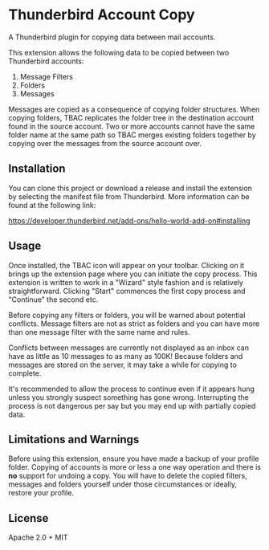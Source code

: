 # Thunderbird Account Copy

A Thunderbird plugin for copying data between mail accounts.

This extension allows the following data to be copied between two Thunderbird
accounts:

1. Message Filters
2. Folders
3. Messages

Messages are copied as a consequence of copying folder structures. When copying
folders, TBAC replicates the folder tree in the destination account found in 
the source account. Two or more accounts cannot have the same folder name at 
the same path so TBAC merges existing folders together by copying over the 
messages from the source account over.

## Installation

You can clone this project or download a release and install the extension by
selecting the manifest file from Thunderbird. More information can be found
at the following link:

https://developer.thunderbird.net/add-ons/hello-world-add-on#installing

## Usage

Once installed, the TBAC icon will appear on your toolbar. Clicking on it
brings up the extension page where you can initiate the copy process. This 
extension is written to work in a "Wizard" style fashion and is relatively 
straightforward. Clicking "Start" commences the first copy process and "Continue"
the second etc.

Before copying any filters or folders, you will be warned about potential 
conflicts. Message filters are not as strict as folders and you can have more
than one message filter with the same name and rules.

Conflicts between messages are currently not displayed as an inbox can have
as little as 10 messages to as many as 100K! Because folders and messages
are stored on the server, it may take a while for copying to complete.

It's recommended to allow the process to continue even if it appears hung
unless you strongly suspect something has gone wrong. Interrupting the
process is not dangerous per say but you may end up with partially copied
data.

## Limitations and Warnings

Before using this extension, ensure you have made a backup of your profile 
folder. Copying of accounts is more or less a one way operation and there is
**no** support for undoing a copy. You will have to delete the copied filters,
messages and folders yourself under those circumstances or ideally, restore
your profile.

## License

Apache 2.0 + MIT

